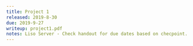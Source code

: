 ```yaml
---
title: Project 1
released: 2019-8-30
due: 2019-9-27
writeup: project1.pdf
notes: Liso Server - Check handout for due dates based on checpoint.
---
```

